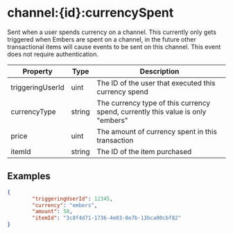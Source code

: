 # channel:{id}:currencySpent

Sent when a user spends currency on a channel. This currently only gets triggered when Embers are spent on a channel, in the future other transactional items will cause events to be sent on this channel. This event does not require authentication.

| Property         | Type   | Description                                                                     |
| ---------------- | ------ | ------------------------------------------------------------------------------- |
| triggeringUserId | uint   | The ID of the user that executed this currency spend                            |
| currencyType     | string | The currency type of this currency spend, currently this value is only "embers" |
| price            | uint   | The amount of currency spent in this transaction                                |
| itemId           | string | The ID of the item purchased                                                    |

## Examples

```json
{
        "triggeringUserId": 12345,
        "currency": "embers",
        "amount": 50,
        "itemId": "3c8f4d71-1736-4e03-8e7b-13bca00cbf82"
}
```
